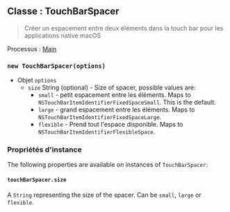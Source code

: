 ## Classe : TouchBarSpacer

> Créer un espacement entre deux éléments dans la touch bar pour les applications native macOS

Processus : [Main](../glossary.md#main-process)

### `new TouchBarSpacer(options)`

* Objet `options`
  * `size` String (optional) - Size of spacer, possible values are:
    * `small` - petit espacement entre les éléments. Maps to `NSTouchBarItemIdentifierFixedSpaceSmall`. This is the default.
    * `large` - grand espacement entre les éléments. Maps to `NSTouchBarItemIdentifierFixedSpaceLarge`.
    * `flexible` - Prend tout l'espace disponible. Maps to `NSTouchBarItemIdentifierFlexibleSpace`.

### Propriétés d'instance

The following properties are available on instances of `TouchBarSpacer`:

#### `touchBarSpacer.size`

A `String` representing the size of the spacer.  Can be `small`, `large` or `flexible`.
